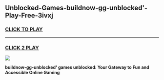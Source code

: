 
## Unblocked-Games-buildnow-gg-unblocked'-Play-Free-3ivxj
<h3>
<a href="https://premium76.site?title=buildnow-gg-unblocked'&ref=18A1">CLICK TO PLAY</a></h3>
<hr>

<h3>
<a href="https://premium76.site?title=buildnow-gg-unblocked'&ref=18A1">CLICK 2 PLAY</a>
  
</h3>

<a href="https://premium76.site?title=buildnow-gg-unblocked'&ref=18A1"><img src="https://clearcache.store/games.png"></a>


**buildnow-gg-unblocked' games unblocked: Your Gateway to Fun and Accessible Online Gaming**
